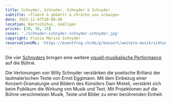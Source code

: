 ```yaml
---
title: Schnyder, Schnyder, Schnyder & Schnyder
subtitle: «flüech & gebättt & chräche vou schwige»
date: 2025-11-07T20:00:00
location: Bärtschihus, Gümligen
prices: [30, 38, 15]
cover: './schnyder-schnyder-schnyder-schnyder.jpg'
copyright: Flavia Marisa Schnyder
reservationURL: 'https://eventfrog.ch/de/p/konzert/weitere-musikrichtungen/schnyder-schnyder-schnyder-schnyder-7289217299701104520.html'
---
```


Die vier [Schnyders](https://www.willyschnyder.ch/projekte/schnyderschnyder/) bringen eine weitere [visuell-musikalische Performance](https://www.youtube.com/watch?v=wxJi5lWbwS8) auf die Bühne.

Die Vertonungen von Willy Schnyder verstärken die poetische Brillanz der lautmalerischen Texte von Ernst Eggimann. Mit dem Einbezug einer Konzert-Dramaturgie und Bildern des Künstlers Dani Misteli, verstärkt sich beim Publikum die Wirkung von Musik und Text. Mit Projektionen auf die Bühne verschmelzen Musik, Texte und Bilder zu einer berührenden Einheit.
